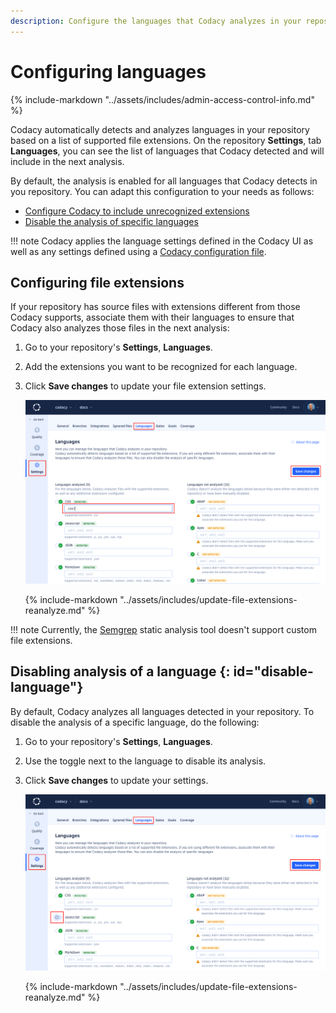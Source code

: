 ```yaml
---
description: Configure the languages that Codacy analyzes in your repository. You can configure Codacy to include unrecognized file extensions, or disable the analysis of specific languages.
---
```


# Configuring languages

{% include-markdown "../assets/includes/admin-access-control-info.md" %}

Codacy automatically detects and analyzes languages in your repository based on a list of supported file extensions. On the repository **Settings**, tab **Languages**, you can see the list of languages that Codacy detected and will include in the next analysis.

By default, the analysis is enabled for all languages that Codacy detects in you repository. You can adapt this configuration to your needs as follows:

-   [Configure Codacy to include unrecognized extensions](#configuring-file-extensions)
-   [Disable the analysis of specific languages](#disable-language)

!!! note
    Codacy applies the language settings defined in the Codacy UI as well as any settings defined using a [Codacy configuration file](codacy-configuration-file.md#languages).

## Configuring file extensions

If your repository has source files with extensions different from those Codacy supports, associate them with their languages to ensure that Codacy also analyzes those files in the next analysis:

1.  Go to your repository's **Settings**, **Languages**.

1.  Add the extensions you want to be recognized for each language.

1.  Click **Save changes** to update your file extension settings.

    ![Configuring file extensions](images/file-extensions.png)

    {% include-markdown "../assets/includes/update-file-extensions-reanalyze.md" %}

!!! note
    Currently, the [Semgrep](https://github.com/codacy/codacy-semgrep) static analysis tool doesn't support custom file extensions.

## Disabling analysis of a language {: id="disable-language"}

By default, Codacy analyzes all languages detected in your repository. To disable the analysis of a specific language, do the following:

1.  Go to your repository's **Settings**, **Languages**.

1.  Use the toggle next to the language to disable its analysis.

1.  Click **Save changes** to update your settings.

    ![Disabling language](images/disable-language.png)

    {% include-markdown "../assets/includes/update-file-extensions-reanalyze.md" %}
